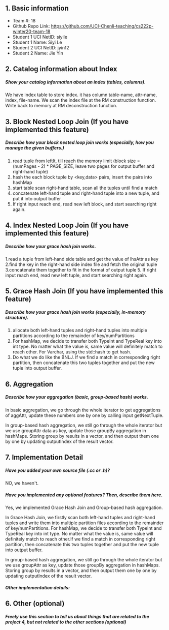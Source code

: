 ## 1. Basic information
- Team #: 18 
- Github Repo Link: https://github.com/UCI-Chenli-teaching/cs222p-winter20-team-18
- Student 1 UCI NetID: siyile
- Student 1 Name: Siyi Le
- Student 2 UCI NetID: jyin12
- Student 2 Name: Jie Yin

## 2. Catalog information about Index
##### Show your catalog information about an index (tables, columns).
We have index table to store index. it has column table-name, attr-name, index, file-name.
We scan the index file at the RM construction function. Write back to memory at RM deconstruction function.

## 3. Block Nested Loop Join (If you have implemented this feature)
##### Describe how your block nested loop join works (especially, how you manage the given buffers.)

1. read tuple from leftIt, till reach the memory limit (block size = (numPages - 2) * PAGE_SIZE, leave two pages for output buffer and right-hand tuple)
2. hash the each block tuple by <key,data> pairs, insert the pairs into hashMap 
3. start table scan right-hand table, scan all the tuples until find a match
4. concatenate left-hand tuple and right-hand tuple into a new tuple, and put it into output buffer
5. If right input reach end, read new left block, and start searching right again.
 
## 4. Index Nested Loop Join (If you have implemented this feature)
##### Describe how your grace hash join works.

1.read a tuple from left-hand side table and get the value of lhsAttr as key
2.find the key in the right-hand side index file and fetch the original tuple
3.concatenate them together to fit in the format of output tuple 
5. If right input reach end, read new left tuple, and start searching right again.

## 5. Grace Hash Join (If you have implemented this feature)
##### Describe how your grace hash join works (especially, in-memory structure).
    
1. allocate both left-hand tuples and right-hand tuples into multiple partitions according to the remainder of key/numPartitions
2. For hashMap, we decide to transfer both TypeInt and TypeReal key into int type. No matter what the value is, same 
value will definitely match to reach other. For Varchar, using the std::hash to get hash. 
3. Do what we do like the BNLJ. If we find a match in corresponding right partition, then concatenate this two tuples together and put the new tuple 
into output buffer.
    
## 6. Aggregation
##### Describe how your aggregation (basic, group-based hash) works.

In basic aggregation, we go through the whole iterator to get aggregations of aggAttr, update these numbers one by one by calling input getNextTuple.

In group-based hash aggregation, we still go through the whole iterator but we use groupAttr data as key, update those groupBy aggregation in hashMaps.
Storing group by results in a vector, and then output them one by one by updating outputIndex of the result vector. 
  
## 7. Implementation Detail
##### Have you added your own source file (.cc or .h)?
NO, we haven't.
##### Have you implemented any optional features? Then, describe them here.
Yes, we implemented Grace Hash Join and Group-based hash aggregation. 

In Grace Hash Join, we firstly scan both left-hand tuples and right-hand tuples and write them into multiple partition files 
according to the remainder of key/numPartitions. For hashMap, we decide to transfer both TypeInt and TypeReal key into int type. No matter what the value is, same 
value will definitely match to reach other.If we find a match in corresponding right partition, then concatenate this two tuples together and put the new tuple 
into output buffer.

In group-based hash aggregation, we still go through the whole iterator but we use groupAttr as key, update those groupBy aggregation in hashMaps.
Storing group by results in a vector, and then output them one by one by updating outputIndex of the result vector. 

##### Other implementation details:


## 6. Other (optional)
##### Freely use this section to tell us about things that are related to the project 4, but not related to the other sections (optional)